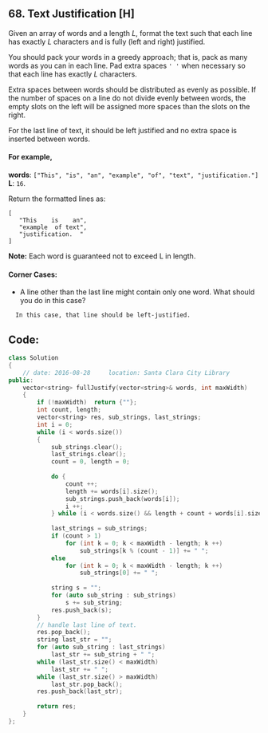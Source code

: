 ## 68. Text Justification [H]
Given an array of words and a length *L*, format the text such that each line has exactly *L* characters and is fully (left and right) justified.   

You should pack your words in a greedy approach; that is, pack as many words as you can in each line. Pad extra spaces `' '` when necessary so that each line has exactly *L* characters.   

Extra spaces between words should be distributed as evenly as possible. If the number of spaces on a line do not divide evenly between words, the empty slots on the left will be assigned more spaces than the slots on the right.   

For the last line of text, it should be left justified and no extra space is inserted between words.   

#### For example,   
**words**: `["This", "is", "an", "example", "of", "text", "justification."]`   
**L**: `16`.   

Return the formatted lines as:
```
[
   "This    is    an",
   "example  of text",
   "justification.  "
]
```
**Note:** Each word is guaranteed not to exceed L in length.


#### Corner Cases:
- A line other than the last line might contain only one word. What should you do in this case?
```
  In this case, that line should be left-justified.
```

## Code:
```c++
class Solution 
{
    // date: 2016-08-28     location: Santa Clara City Library
public:
    vector<string> fullJustify(vector<string>& words, int maxWidth) 
    {
        if (!maxWidth)  return {""};
        int count, length;
        vector<string> res, sub_strings, last_strings;
        int i = 0;
        while (i < words.size())
        {
            sub_strings.clear();
            last_strings.clear();
            count = 0, length = 0;
            
            do {
                count ++;
                length += words[i].size();
                sub_strings.push_back(words[i]);
                i ++;
            } while (i < words.size() && length + count + words[i].size() <= maxWidth);
            
            last_strings = sub_strings;
            if (count > 1)
                for (int k = 0; k < maxWidth - length; k ++)
                    sub_strings[k % (count - 1)] += " ";
            else
                for (int k = 0; k < maxWidth - length; k ++)
                    sub_strings[0] += " ";
            
            string s = "";
            for (auto sub_string : sub_strings) 
                s += sub_string;
            res.push_back(s);
        }
        // handle last line of text.
        res.pop_back();
        string last_str = "";
        for (auto sub_string : last_strings) 
            last_str += sub_string + " ";
        while (last_str.size() < maxWidth)
            last_str += " ";
        while (last_str.size() > maxWidth)
            last_str.pop_back();
        res.push_back(last_str);
        
        return res;
    }
};
```
